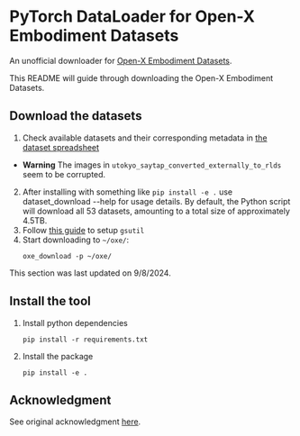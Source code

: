 # PyTorch DataLoader for Open-X Embodiment Datasets

An unofficial downloader for [Open-X Embodiment Datasets](https://robotics-transformer-x.github.io/).

This README will guide through downloading the Open-X Embodiment Datasets.

## Download the datasets

1. Check available datasets and their corresponding metadata in [the dataset spreadsheet](https://docs.google.com/spreadsheets/d/1rPBD77tk60AEIGZrGSODwyyzs5FgCU9Uz3h-3_t2A9g/edit#gid=0)
* **Warning** The images in `utokyo_saytap_converted_externally_to_rlds` seem to be corrupted.
2. After installing with something like `pip install -e .` use dataset_download --help for usage details. By default, the Python script will download all 53 datasets, amounting to a total size of approximately 4.5TB.
3. Follow [this guide](https://cloud.google.com/storage/docs/gsutil_install#linux) to setup `gsutil`
4. Start downloading to `~/oxe/`:
    ```
    oxe_download -p ~/oxe/
    ```

This section was last updated on 9/8/2024.

## Install the tool

1. Install python dependencies
    ```
    pip install -r requirements.txt
    ```
2. Install the package

    ```
    pip install -e .
    ```

## Acknowledgment

See original acknowledgment [here](https://github.com/LostXine/open_x_pytorch_dataloader).
